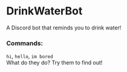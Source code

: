 # DrinkWaterBot
A Discord bot that reminds you to drink water!

### Commands:
`hi`, `hello`, `im bored`  
What do they do? Try them to find out!

